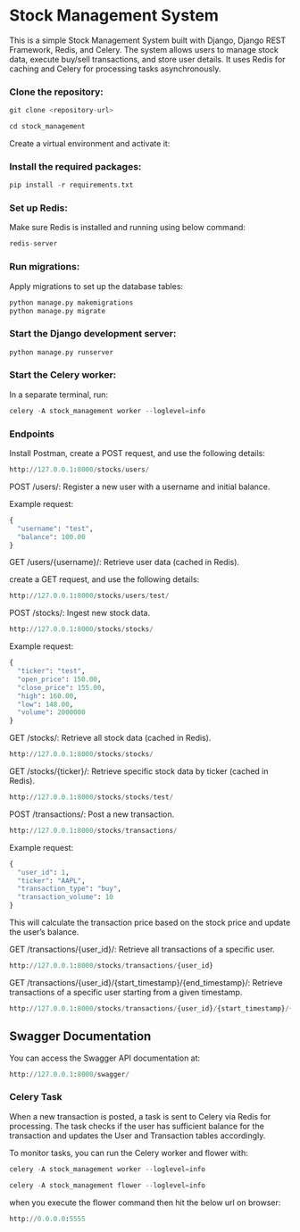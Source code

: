 # Stock Management System
This is a simple Stock Management System built with Django, Django REST Framework, Redis, and Celery. The system allows users to manage stock data, execute buy/sell transactions, and store user details. It uses Redis for caching and Celery for processing tasks asynchronously.


### Clone the repository:
``` python 
git clone <repository-url>
```
``` python 
cd stock_management
```
Create a virtual environment and activate it:

### Install the required packages:

``` python 
pip install -r requirements.txt
```

### Set up Redis:

Make sure Redis is installed and running using below command:

``` python 
redis-server
``` 

### Run migrations:

Apply migrations to set up the database tables:
``` python 
python manage.py makemigrations
python manage.py migrate
```
### Start the Django development server:

``` python 
python manage.py runserver
```

### Start the Celery worker:

In a separate terminal, run:

```python 
celery -A stock_management worker --loglevel=info
```

### Endpoints
Install Postman, create a POST request, and use the following details:
``` python 
http://127.0.0.1:8000/stocks/users/

```

POST /users/: Register a new user with a username and initial balance.

Example request:

``` python 
{
  "username": "test",
  "balance": 100.00
}
```
GET /users/{username}/: Retrieve user data (cached in Redis).

create a GET request, and use the following details:
```python
http://127.0.0.1:8000/stocks/users/test/
```

POST /stocks/: Ingest new stock data.
```python
http://127.0.0.1:8000/stocks/stocks/
```
Example request:

```python
{
  "ticker": "test",
  "open_price": 150.00,
  "close_price": 155.00,
  "high": 160.00,
  "low": 148.00,
  "volume": 2000000
}
```
GET /stocks/: Retrieve all stock data (cached in Redis).

```python
http://127.0.0.1:8000/stocks/stocks/
```

GET /stocks/{ticker}/: Retrieve specific stock data by ticker (cached in Redis).

```python
http://127.0.0.1:8000/stocks/stocks/test/
```

POST /transactions/: Post a new transaction.

```python
http://127.0.0.1:8000/stocks/transactions/
```
Example request:
```python
{
  "user_id": 1,
  "ticker": "AAPL",
  "transaction_type": "buy",
  "transaction_volume": 10
}
```
This will calculate the transaction price based on the stock price and update the user’s balance.

GET /transactions/{user_id}/: Retrieve all transactions of a specific user.
```python
http://127.0.0.1:8000/stocks/transactions/{user_id}
```
GET /transactions/{user_id}/{start_timestamp}/{end_timestamp}/: 
Retrieve transactions of a specific user starting from a given timestamp.

```python
http://127.0.0.1:8000/stocks/transactions/{user_id}/{start_timestamp}/{end_timestamp}/
```
## Swagger Documentation
You can access the Swagger API documentation at:

```python
http://127.0.0.1:8000/swagger/
```
### Celery Task
When a new transaction is posted, a task is sent to Celery via Redis for processing. The task checks if the user has sufficient balance for the transaction and updates the User and Transaction tables accordingly.

To monitor tasks, you can run the Celery worker and flower with:

```python
celery -A stock_management worker --loglevel=info
```

```python
celery -A stock_management flower --loglevel=info
```

when you execute the flower command then hit the below url on browser:

```python
http://0.0.0.0:5555
```